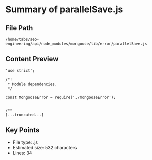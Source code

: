 # Summary of parallelSave.js
  
## File Path
`/home/tabs/seo-engineering/api/node_modules/mongoose/lib/error/parallelSave.js`

## Content Preview
```
'use strict';

/*!
 * Module dependencies.
 */

const MongooseError = require('./mongooseError');


/**
[...truncated...]
```

## Key Points
- File type: .js
- Estimated size: 532 characters
- Lines: 34

